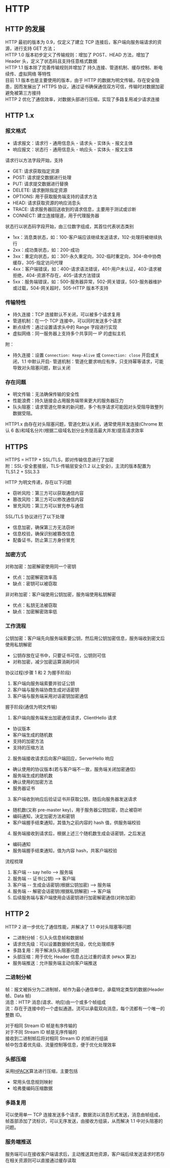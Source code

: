 # HTTP

## HTTP 的发展

HTTP 最初的版本为 0.9，仅定义了建立 TCP 连接后，客户端向服务端请求的资源，进行支持 GET 方法； <br>
HTTP 1.0 版本初步定义了传输规则：增加了 POST、HEAD 方法，增加了 Header 头，定义了状态码且支持任意格式数据 <br>
HTTP 1.1 版本除了完善传输规则并增加了 持久连接、管道机制、缓存控制、断电续传、虚拟网络 等特性 <br>
目前 1.1 版本也是主要使用的版本，由于 HTTP 的数据为明文传输，存在安全隐患，因而发展出了 HTTPS 协议，通过证书确保通信双方可信，传输时对数据加密避免被第三方接持 <br>
HTTP 2 优化了通信效率，对数据头部进行压缩，实现了多路复用减少请求连接

## HTTP 1.x

### 报文格式

- 请求报文：请求行 - 通用信息头 - 请求头 - 实体头 - 报文主体
- 响应报文：状态行 - 通用信息头 - 响应头 - 实体头 - 报文主体

请求行以方法字段开始，支持

- GET: 请求获取指定资源
- POST: 请求提交数据进行处理
- PUT: 请求提交数据进行替换
- DELETE: 请求删除指定资源
- OPTIONS: 用于获取服务端支持的请求方法
- HEAD: 请求获取资源的响应消息头
- TRACE: 请求服务器回送收到的请求信息，主要用于测试或诊断
- CONNECT: 建立连接隧道，用于代理服务器

状态行以状态码字段开始，由三位数字组成，其首位代表状态类别

- 1xx：消息类状态，如：100-客户端应该继续发送请求，102-处理将被继续执行
- 2xx：成功类状态，如：200-成功
- 3xx：重定向状态，如：301-永久重定向，302-临时重定向，304-命中协商缓存，305-指定访问代理
- 4xx：客户端错误，如：400-请求语法错误，401-用户未认证，403-请求被拒绝，404-资源不存在，405-请求方法错误
- 5xx：服务端错误，如：500-服务器异常，502-网关错误，503-服务器维护或过载，504-网关超时，505-HTTP 版本不支持

### 传输特性

- 持久连接：TCP 连接默认不关闭，可以被多个请求复用
- 管道机制：在一个 TCP 连接中，可以同时发送多个请求
- 断点续传：通过设置请求头中的 Range 字段进行实现
- 虚拟网络：同一服务器上支持多个共享同一 IP 的虚拟主机

附：

- 持久连接：设置 `Connection: Keep-Alive` 或 `Connection: close` 开启或关闭，1.1 中默认开启- 管道机制：管道化要求响应有序，只支持幂等请求，可能导致对头阻塞问题，默认关闭

### 存在问题

- 明文传输：无法确保传输的安全性
- 性能浪费：持久链接会占用服务端带来更大的服务器压力
- 队头阻塞：请求管道化带来的新问题，多个有序请求可能因对头受阻导致整列数据受阻。

HTTP1.x 由存在对头阻塞问题，管道化默认关闭，通常使用并发连接(Chrome 默认 6 各)和域名分片(根据二级域名划分业务提高最大并发)提高请求效率

## HTTPS

HTTPS = HTTP + SSL/TLS，即对传输信息进行了加密<br>
附：SSL-安全套接层，TLS-传输层安全(1.2 以上安全)，主流的版本配置为 TLS1.2 + SSL3.3<br>

HTTP 为明文传递，存在以下问题

- 窃听风险：第三方可以获取通信内容
- 篡改风险：第三方可以修改通信内容
- 冒充风险：第三方可以冒充参与通信

SSL/TLS 协议进行了以下处理

- 信息加密，确保第三方无法窃听
- 信息校验，确保识别被篡改信息
- 配备证书，防止第三方身份冒充

### 加密方式

对称加密：加密解密使用同一个密钥

- 优点：加密解密效率高
- 缺点：密钥可以被窃取

非对称加密：客户端使用公钥加密，服务端使用私钥解密

- 优点：私钥无法被窃取
- 缺点：加密解密效率低

### 工作流程

公钥加密：客户端先向服务端索要公钥，然后用公钥加密信息，服务端收到密文后使用私钥解密

- 公钥存放在证书中，只要证书可信，公钥则可信
- 对称加密，减少加密运算消耗时间

协议过程(步骤 1 和 2 为握手阶段)

1. 客户端向服务端索要并验证公钥
2. 客户端与服务端协商生成对话密钥
3. 客户端与服务端采用对话密钥加密通信

握手阶段(通信为明文传输)

1. 客户端向服务端发出加密通信请求，ClientHello 请求

- 协议版本
- 客户端生成的随机数
- 支持的加密方法
- 支持的压缩方法

2. 服务端接收请求后向客户端回应，ServerHello 响应

- 确认使用的协议版本(若与客户端不一致，服务端关闭加密通信)
- 服务端生成的随机数
- 确认使用的加密方法
- 服务器证书

3. 客户端收到响应后验证证书并获取公钥，随后向服务器发送请求

- 随机数(又称 pre-master key)，用于服务器公钥加密，防止被窃听
- 编码通知，决定加密方法和密钥
- 客户端握手结束通知，其值为之前内容的 hash 值，供服务端校验

4. 服务端接收到请求后，根据上述三个随机数生成会话密钥，之后发送

- 编码通知
- 服务端握手结束通知，值为内容 hash，共客户端校验

流程梳理

1. 客户端 -- say hello --> 服务端
2. 服务端 -- 证书(公钥) --> 客户端
3. 客户端 -- 生成会话密钥(根据公钥加密) --> 服务端
4. 服务端 -- 解密会话密钥(根据私钥解密) --> 客户端
5. 后续服务端与客户端使用会话密钥进行加密解密通信(对称加密)

## HTTP 2

HTTP 2 进一步优化了通信性能，并解决了 1.1 中对头阻塞等问题

- 二进制分帧：引入头信息帧和数据帧
- 请求优先级：可以设置数据帧优先级，优化处理顺序
- 多路复用：用于解决队头阻塞问题
- 头部压缩：用于优化 Header 信息占比过重的请求 (`HPACK` 算法)
- 服务端推送：允许服务端主动向客户端推送

### 二进制分帧

帧：报文被拆分为二进制帧，帧作为最小通信单位，承载特定类型的数据(Header 帧、Data 帧) <br>
消息：HTTP 消息(请求、响应)由一个或多个帧组成 <br>
流：存在于连接中的一个虚拟通道。流可以承载双向消息，每个流都有一个唯一的整数 ID。 <br>

对于相同 Stream ID 帧是有序传输的 <br>
对于不同 Stream ID 帧是无序传输的 <br>
接收到二进制帧后将对相同 Stream ID 的帧进行组装 <br>
帧中包含着优先级、流量控制等信息，便于优化处理效率

### 头部压缩

采用[HPACK](https://blog.csdn.net/u010129119/article/details/79392545)算法进行压缩，主要包括

- 常用头信息规则映射
- 哈弗曼编码压缩数据

### 多路复用

可以使用单一 TCP 连接发送多个请求，数据流以消息形式发送，消息由帧组成，帧首部添加了流标识，可以无序发送，由接收方组装，从而解决 1.1 中对头阻塞的问题。

### 服务端推送

服务端可以在接收客户端请求后，主动推送其他资源，客户端后续发送请求时若存在相关资源则可以直接通过缓存读取
